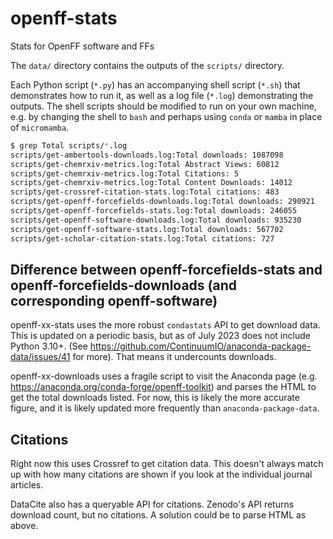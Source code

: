 # openff-stats
Stats for OpenFF software and FFs

The `data/` directory contains the outputs of the `scripts/` directory.

Each Python script (`*.py`) has an accompanying shell script (`*.sh`)
that demonstrates how to run it, as well as a log file (`*.log`)
demonstrating the outputs. The shell scripts should be modified
to run on your own machine, e.g. by changing the shell to `bash`
and perhaps using `conda` or `mamba` in place of `micromamba`.

```bash
$ grep Total scripts/*.log
scripts/get-ambertools-downloads.log:Total downloads: 1087098
scripts/get-chemrxiv-metrics.log:Total Abstract Views: 60812
scripts/get-chemrxiv-metrics.log:Total Citations: 5
scripts/get-chemrxiv-metrics.log:Total Content Downloads: 14012
scripts/get-crossref-citation-stats.log:Total citations: 483
scripts/get-openff-forcefields-downloads.log:Total downloads: 290921
scripts/get-openff-forcefields-stats.log:Total downloads: 246055
scripts/get-openff-software-downloads.log:Total downloads: 935230
scripts/get-openff-software-stats.log:Total downloads: 567702
scripts/get-scholar-citation-stats.log:Total citations: 727
```

## Difference between openff-forcefields-stats and openff-forcefields-downloads (and corresponding openff-software)

openff-xx-stats uses the more robust `condastats` API to get download data.
This is updated on a periodic basis, but as of July 2023 does not
include Python 3.10+.
(See https://github.com/ContinuumIO/anaconda-package-data/issues/41 for more).
That means it undercounts downloads.

openff-xx-downloads uses a fragile script to visit the Anaconda page
(e.g. https://anaconda.org/conda-forge/openff-toolkit) and parses the HTML
to get the total downloads listed. For now, this is likely the more
accurate figure, and it is likely updated more frequently than `anaconda-package-data`.


## Citations
Right now this uses Crossref to get citation data. This doesn't always
match up with how many citations are shown if you look at the individual
journal articles.

DataCite also has a queryable API for citations. Zenodo's API returns
download count, but no citations. A solution could be to parse HTML
as above.
